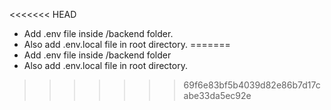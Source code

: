 <<<<<<< HEAD
- Add .env file inside /backend folder.
- Also add .env.local file in root directory.
=======
- Add .env file inside /backend folder
- Also add .env.local file in root directory.
>>>>>>> 69f6e83bf5b4039d82e86b7d17cabe33da5ec92e
